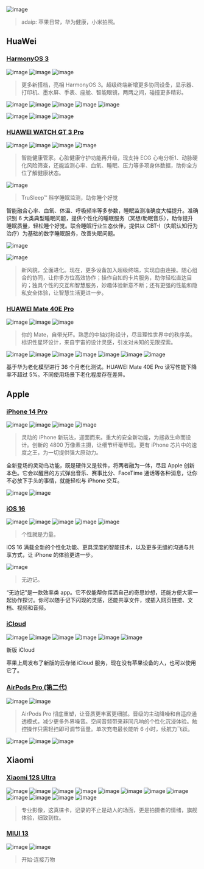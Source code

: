 ![image](https://user-images.githubusercontent.com/117549124/200152808-b4941978-0332-416b-8626-e7941ec6fc24.png)
> adaip: 苹果日常，华为健康，小米拍照。

## HuaWei

### [HarmonyOS 3](https://consumer.huawei.com/cn/harmonyos-3/) 

![image](https://user-images.githubusercontent.com/117549124/200151323-de5223d1-186c-4b00-b3bb-45a05dd102d1.png)
![image](https://user-images.githubusercontent.com/117549124/200151336-714e4512-2b87-43ce-a407-b0f2e97e89f0.png)
![image](https://user-images.githubusercontent.com/117549124/200151352-7a37c1a1-8200-485d-b312-365cd14df2af.png)
> 更多新搭档，亮相 HarmonyOS 3。超级终端新增更多协同设备，显示器、打印机、墨水屏、手表、座舱、智能眼镜，两两之间，碰撞更多精彩。

![image](https://user-images.githubusercontent.com/117549124/200151358-d3f0bbb1-ce92-4c38-b3e8-f3e715792296.png)
![image](https://user-images.githubusercontent.com/117549124/200151367-2ae322e2-ec9a-4a78-944a-f8812f5eb5c4.png)
![image](https://user-images.githubusercontent.com/117549124/200151375-d8f80656-b2af-482f-8fe6-1336fa8ac6f0.png)
![image](https://user-images.githubusercontent.com/117549124/200151388-9d214b84-c414-4e72-893f-b00311c38858.png)
![image](https://user-images.githubusercontent.com/117549124/200151391-57fd9700-8d97-4dfb-94ee-adeae17ce464.png)

![image](https://user-images.githubusercontent.com/117549124/200151449-2609c452-44d7-4b25-9cfd-4de6f6c408fd.png)
![image](https://user-images.githubusercontent.com/117549124/200151451-98d2b7ee-d6cc-4a32-80fd-44acb5c95966.png)
![image](https://user-images.githubusercontent.com/117549124/200151452-2589f698-8f41-4e52-8ecd-bb9e042cb0c4.png)

### [HUAWEI WATCH GT 3 Pro](https://consumer.huawei.com/cn/wearables/watch-gt3-pro-titanium/) 

![image](https://user-images.githubusercontent.com/117549124/200151204-a1630ead-e75c-4aee-bd9b-7a9c882984f9.png)
![image](https://user-images.githubusercontent.com/117549124/200151250-8be12ad8-262b-4aca-b265-b0df44c5dc64.png)
![image](https://user-images.githubusercontent.com/117549124/200151141-3c4a8e4e-6442-49f9-9ba5-e23da8e98975.png)
![image](https://user-images.githubusercontent.com/117549124/200151143-4f3a904b-2bf1-48e3-b93e-0a5a6bbcedb0.png)
> 智能健康管家。心脏健康守护功能再升级，现支持 ECG 心电分析1、动脉硬化风险筛查，还能监测心率、血氧、睡眠、压力等多项身体数据，助你全方位了解健康状态。

![image](https://user-images.githubusercontent.com/117549124/200151155-3608ae76-e6cc-4f5a-b568-f6be226641f7.png)
> TruSleep™ 科学睡眠监测，助你睡个好觉

智能融合心率、血氧、体温、呼吸频率等多参数，睡眠监测准确度大幅提升。准确识别 6 大类典型睡眠问题，提供个性化的睡眠服务（冥想/助眠音乐），助你提升睡眠质量，轻松睡个好觉。联合睡眠行业生态伙伴，提供以 CBT-I（失眠认知行为治疗）为基础的数字睡眠服务，改善失眠问题。

![image](https://user-images.githubusercontent.com/117549124/200151222-afa352f9-cb28-48e3-a76c-77a2bb9a340e.png)

![image](https://user-images.githubusercontent.com/117549124/200151285-7f6a1a84-0205-4f9e-88e9-15dfb4dd0608.png)
> 新风貌，全面进化。现在，更多设备加入超级终端，实现自由连接。随心组合的协同，让你多方位高效协作；操作自如的卡片服务，助你轻松直达目的；独具个性的交互和智慧服务，妙趣体验新意不断；还有更强的性能和隐私安全体验，让智慧生活更进一步。

### [HUAWEI Mate 40E Pro](https://consumer.huawei.com/cn/phones/mate40e-pro/)

![image](https://user-images.githubusercontent.com/117549124/200151619-c3dcf65e-bb85-4378-bcf9-c4bc37740101.png)
![image](https://user-images.githubusercontent.com/117549124/200151629-58868bbc-d608-443e-a78c-cf933ceefe35.png)
![image](https://user-images.githubusercontent.com/117549124/200151598-f659ea19-c942-40e8-bda4-85b6d02f7035.png)
> 你的 Mate，自带光环。熟悉的中轴对称设计，尽显理性世界中的秩序美。标识性星环设计，来自宇宙的设计灵感，引发对未知的⁠无⁠限⁠探⁠索⁠。

![image](https://user-images.githubusercontent.com/117549124/200151663-5bfe96da-f662-4053-9207-282ffe3028fb.png)
![image](https://user-images.githubusercontent.com/117549124/200151685-0d4734f7-7296-46f7-9486-077017d03391.png)
![image](https://user-images.githubusercontent.com/117549124/200151740-4cad5346-f99b-450f-96c8-14bf0ce9499d.png)
![image](https://user-images.githubusercontent.com/117549124/200151742-cce340d8-f22a-407c-8ba8-76e55df9dcf9.png)
![image](https://user-images.githubusercontent.com/117549124/200151747-a29c7e6c-5408-4e1b-9cc7-008269f67c3d.png)
![image](https://user-images.githubusercontent.com/117549124/200151743-f990164b-a866-45ac-b749-d0a9bd4ae40a.png)
![image](https://user-images.githubusercontent.com/117549124/200151736-5d5215c4-c12f-442f-8403-47c0a342db12.png)

基于华为老化模型进行 36 个月老化测试。HUAWEI Mate 40E Pro 读写性能下降率不超过 5%。不同使用场景下老化程度存在差异。

## Apple

### [iPhone 14 Pro](https://www.apple.com.cn/iphone-14-pro/)

![image](https://user-images.githubusercontent.com/117549124/200152032-4511c8db-22fc-4fd8-8790-d2f34bb79a3c.png)
![image](https://user-images.githubusercontent.com/117549124/200152325-e01c3a1c-46c7-472d-a284-ddedfa3b192d.png)
![image](https://user-images.githubusercontent.com/117549124/200152355-b3a196c1-585f-47a5-ae97-c1835621b35d.png)
![image](https://user-images.githubusercontent.com/117549124/200152359-3d382a5b-6df2-4446-838b-59c38535b718.png)
> 灵动的 iPhone 新玩法，迎面而来。重大的安全新功能，为拯救生命而设计。创新的 4800 万像素主摄，让细节纤毫毕现。更有 iPhone 芯片中的速度之王，为一切提供强大原动力。

全新登场的灵动岛功能，既是硬件又是软件，将两者融为一体，尽显 Apple 创新本色。它会以醒目的方式弹出音乐、赛事比分、FaceTime 通话等各种消息，让你不必放下手头的事情，就能轻松与 iPhone 交互。

![image](https://user-images.githubusercontent.com/117549124/200152350-ce8cff79-1726-4d38-a18c-3bd9a394dd34.png)
![image](https://user-images.githubusercontent.com/117549124/200152352-a9441d24-b4e1-4dc9-8127-28f833f9c29a.png)


### [iOS 16](https://www.apple.com.cn/ios/ios-16/)

![image](https://user-images.githubusercontent.com/117549124/200152363-ee568f15-bd2b-4cca-8c10-60fe473cc9fc.png)
![image](https://user-images.githubusercontent.com/117549124/200152370-c6d53a5d-d15f-4dc4-a9b5-45224432542a.png)
![image](https://user-images.githubusercontent.com/117549124/200152367-bc2eb4d9-076b-44b1-9bbe-9b634589477f.png)
![image](https://user-images.githubusercontent.com/117549124/200152365-4fecfb50-dfdb-4280-9e83-903bd5c969cf.png)
![image](https://user-images.githubusercontent.com/117549124/200152372-73642a8d-65f1-41b2-bc68-98ac96b43a23.png)
> 个性就是力量。

iOS 16 满载全新的个性化功能、更具深度的智能技术，以及更多无缝的沟通与共享方式，让 iPhone 的体验更进一步。

![image](https://user-images.githubusercontent.com/117549124/200152374-db3a6f9c-39a5-4737-8a0a-d62e0cdc3c1d.png)
> 无边记。 

“无边记”是一款效率类 app。它不仅能帮你挥洒自己的奇思妙想，还能方便大家一起协作探讨。你可以随手记下闪现的灵感，还能共享文件，或插入网页链接、文档、视频和音频。

### [iCloud](https://beta.icloud.com)

![image](https://user-images.githubusercontent.com/117549124/200159716-845da8ff-6551-4a17-9839-bb27016c32b0.png)
![image](https://user-images.githubusercontent.com/117549124/200159709-b01897ef-45d3-4c9c-9c92-9ad907ed23c2.png)
![image](https://user-images.githubusercontent.com/117549124/200159721-914c366c-157e-4c2c-ab6d-6795154a1170.png)
![image](https://user-images.githubusercontent.com/117549124/200159722-116e3afd-cf35-4bcc-83b5-ddd7d1d01a95.png)
![image](https://user-images.githubusercontent.com/117549124/200159724-f38bca0f-a323-4da4-b242-943233e1b71c.png)
![image](https://user-images.githubusercontent.com/117549124/200159725-5095d50b-3417-468a-acad-8a5a56143ed6.png)

新版 iCloud

苹果上周发布了新版的云存储 iCloud 服务，现在没有苹果设备的人，也可以使用它了。

### [AirPods Pro (第二代)](https://www.apple.com.cn/airpods-pro/)

![image](https://user-images.githubusercontent.com/117549124/200152333-3ac8c084-3985-498f-bd03-3f99c1339353.png)
![image](https://user-images.githubusercontent.com/117549124/200152340-aca7c44e-c58e-4825-a734-3f1d8aeb6952.png)
> AirPods Pro 彻底重塑，让音质更丰富更细腻。晋级的主动降噪和自适应通透模式，减少更多外界噪音。空间音频带来非同凡响的个性化沉浸体验。触控操作只需轻扫即可调节音量。单次充电最长能听 6 小时，续航力飞跃。

![image](https://user-images.githubusercontent.com/117549124/200152331-fbd172ee-eaec-486f-b8ef-68d1da7da431.png)
![image](https://user-images.githubusercontent.com/117549124/200152334-82925db0-c945-4519-b514-879c96f6dc81.png)
![image](https://user-images.githubusercontent.com/117549124/200152341-cad0e55e-11e5-404c-86cf-613b919bac18.png)


## Xiaomi

### [Xiaomi 12S Ultra](https://www.mi.com/mi12s-ultra) 

![image](https://user-images.githubusercontent.com/117549124/200152644-00691a90-0899-49b5-8c0c-8ced8dffe1e0.png)
![image](https://user-images.githubusercontent.com/117549124/200152645-0b038b1e-e49d-4662-a84b-cc6f97331c15.png)
![image](https://user-images.githubusercontent.com/117549124/200152646-976ce6f1-eb48-4e86-b77a-2d5feba0a5ba.png)
![image](https://user-images.githubusercontent.com/117549124/200152647-b6a48820-2feb-4188-ba4d-5661c9abda56.png)
![image](https://user-images.githubusercontent.com/117549124/200152648-2f28fa36-0587-4997-a0f9-a2c1d1b9656b.png)
![image](https://user-images.githubusercontent.com/117549124/200152649-c8e58fdb-b08f-453f-b8c5-35ffc913e508.png)
![image](https://user-images.githubusercontent.com/117549124/200152652-f07fe142-6f01-4a46-a2a7-e5aaf254cc60.png)
![image](https://user-images.githubusercontent.com/117549124/200152655-795020c8-187a-4dba-bfc5-6d077c0a9b12.png)
![image](https://user-images.githubusercontent.com/117549124/200152659-ccbfceb6-7ecb-4f78-b5ba-dd4daae9c240.png)
![image](https://user-images.githubusercontent.com/117549124/200152660-0bab8e68-aa71-4244-aeda-b65bb514dee1.png)
![image](https://user-images.githubusercontent.com/117549124/200152663-5c6767f4-0039-4538-a6de-2cd88909ce42.png)
![image](https://user-images.githubusercontent.com/117549124/200152673-af8b5c6c-54fb-43fa-a0b3-424478333b8f.png)
> 专业影像，这真徕卡，记录的不止是动人的场面，更是拍摄者的情绪，旗舰体验，细致到位。

### [MIUI 13](https://home.miui.com/)

![image](https://user-images.githubusercontent.com/117549124/200152739-c8f19330-d523-4334-bdee-7c4ffea824dc.png)
![image](https://user-images.githubusercontent.com/117549124/200152742-0dbc805b-cc49-4906-b149-5d8b16adcb60.png)
> 开始·连接万物
